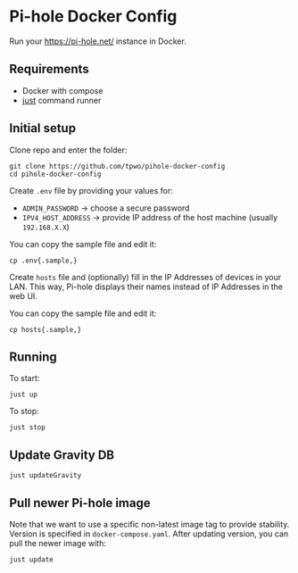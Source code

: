 # Pi-hole Docker Config

Run your https://pi-hole.net/ instance in Docker.

## Requirements

* Docker with compose
* [just](https://github.com/casey/just) command runner

## Initial setup

Clone repo and enter the folder:

```
git clone https://github.com/tpwo/pihole-docker-config
cd pihole-docker-config
```

Create `.env` file by providing your values for:
- `ADMIN_PASSWORD` -> choose a secure password
- `IPV4_HOST_ADDRESS` -> provide IP address of the host machine (usually `192.168.X.X`)

You can copy the sample file and edit it:

```
cp .env{.sample,}
```

Create `hosts` file and (optionally) fill in the IP Addresses of devices in your LAN. This way, Pi-hole displays their names instead of IP Addresses in the web UI.

You can copy the sample file and edit it:

```
cp hosts{.sample,}
```

## Running

To start:

```
just up
```

To stop:

```
just stop
```

## Update Gravity DB

```
just updateGravity
```

## Pull newer Pi-hole image

Note that we want to use a specific non-latest image tag to provide stability.
Version is specified in `docker-compose.yaml`.
After updating version, you can pull the newer image with:

```
just update
```
